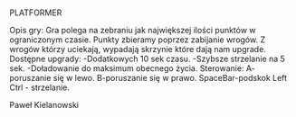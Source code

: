 # 
PLATFORMER

Opis gry: 
Gra polega na zebraniu jak największej ilości punktów w ograniczonym czasie. Punkty zbieramy poprzez zabijanie wrogów. Z wrogów którzy uciekają, wypadają skrzynie które dają nam upgrade. 
Dostępne upgrady:
-Dodatkowych 10 sek czasu.
-Szybsze strzelanie na 5 sek.
-Doładowanie do maksimum obecnego życia.
Sterowanie:
A- poruszanie się w lewo.
B-poruszanie się w prawo.
SpaceBar-podskok
Left Ctrl - strzelanie.

Paweł Kielanowski

